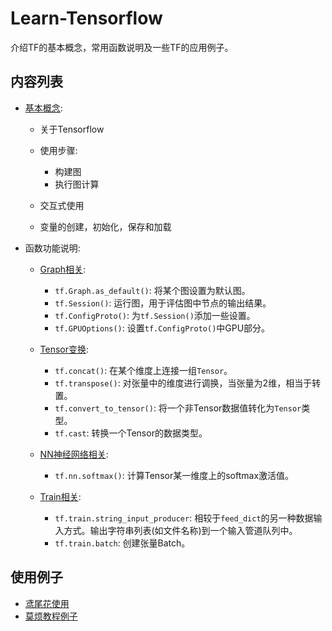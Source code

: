 # Learn-Tensorflow

介绍TF的基本概念，常用函数说明及一些TF的应用例子。

## 内容列表

- [基本概念](./tf_basic_concept.ipynb):

  - 关于Tensorflow
  - 使用步骤:

    - 构建图
    - 执行图计算
  - 交互式使用
  - 变量的创建，初始化，保存和加载

- 函数功能说明:
  
  - [Graph相关](./tf_graph_ops.ipynb):
  
    - `tf.Graph.as_default()`: 将某个图设置为默认图。
    - `tf.Session()`: 运行图，用于评估图中节点的输出结果。
    - `tf.ConfigProto()`: 为`tf.Session()`添加一些设置。
    - `tf.GPUOptions()`: 设置`tf.ConfigProto()`中GPU部分。

  - [Tensor变换](./tf_tensor_ops.ipynb):
  
    - `tf.concat()`: 在某个维度上连接一组`Tensor`。
    - `tf.transpose()`: 对张量中的维度进行调换，当张量为2维，相当于转置。
    - `tf.convert_to_tensor()`: 将一个非Tensor数据值转化为`Tensor`类型。
    - `tf.cast`: 转换一个Tensor的数据类型。

  - [NN神经网络相关](./tf_nn_ops.ipynb):
  
    - `tf.nn.softmax()`: 计算Tensor某一维度上的softmax激活值。

  - [Train相关](./tf_train_ops.ipynb):

    - `tf.train.string_input_producer`: 相较于`feed_dict`的另一种数据输入方式。输出字符串列表(如文件名称)到一个输入管道队列中。
    - `tf.train.batch`: 创建张量Batch。

## 使用例子

- [鸢尾花使用](./tf-official/eager_execution_start.ipynb)
- [莫烦教程例子](./tf-mofan/)
